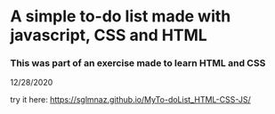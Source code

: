 # A simple to-do list made with javascript, CSS and HTML
### This was part of an exercise made to learn HTML and CSS 

12/28/2020


try it here: https://sglmnaz.github.io/MyTo-doList_HTML-CSS-JS/

